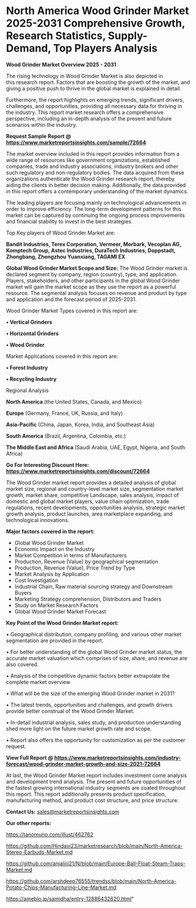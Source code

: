 # North America Wood Grinder Market 2025-2031 Comprehensive Growth, Research Statistics, Supply-Demand,  Top Players Analysis

<Strong> Wood Grinder Market Overview 2025 - 2031</strong>

The rising technology in Wood Grinder Market is also depicted in this research report. Factors that are boosting the growth of the market, and giving a positive push to thrive in the global market is explained in detail.

Furthermore, the report highlights on emerging trends, significant drivers, challenges, and opportunities, providing all necessary data for thriving in the industry. This report market research offers a comprehensive perspective, including an in-depth analysis of the present and future scenarios within the industry.

<strong>Request Sample Report @ <a href=https://www.marketreportsinsights.com/sample/72664>https://www.marketreportsinsights.com/sample/72664</a></strong>

The market overview included in this report provides information from a wide range of resources like government organizations, established companies, trade and industry associations, industry brokers and other such regulatory and non-regulatory bodies. The data acquired from these organizations authenticate the Wood Grinder research report, thereby aiding the clients in better decision making. Additionally, the data provided in this report offers a contemporary understanding of the market dynamics.

The leading players are focusing mainly on technological advancements in order to improve efficiency. The long-term development patterns for this market can be captured by continuing the ongoing process improvements and financial stability to invest in the best strategies.

Top Key players of Wood Grinder Market are:

<strong>Bandit Industries, Terex Corporation, Vermeer, Morbark, Vecoplan AG, Komptech Group, Astec Industries, DuraTech Industries, Doppstadt, Zhongbang, Zhengzhou Yuanxiang, TAGAMI EX</strong>

<strong><b>Global Wood Grinder Market Scope and Size:</b></strong>
The Wood Grinder market is declared segment by company, region (country), type, and application. Players, stakeholders, and other participants in the global Wood Grinder market will gain the market scope as they use the report as a powerful resource. The segmental analysis focuses on revenue and product by type and application and the forecast period of 2025-2031.

Wood Grinder Market Types covered in this report are:

<strong>• Vertical Grinders

• Horizontal Grinders

• Wood Grinder</strong>

Market Applications covered in this report are:

<strong>• Forest Industry

• Recycling Industry</strong> 

Regional Analysis

<strong>North America</strong> (the United States, Canada, and Mexico)

<strong>Europe</strong> (Germany, France, UK, Russia, and Italy)

<strong>Asia-Pacific</strong> (China, Japan, Korea, India, and Southeast Asia)

<strong>South America</strong> (Brazil, Argentina, Colombia, etc.)

<strong>The Middle East and Africa</strong> (Saudi Arabia, UAE, Egypt, Nigeria, and South Africa)

<strong>Go For Interesting Discount Here: <a href=https://www.marketreportsinsights.com/discount/72664>https://www.marketreportsinsights.com/discount/72664</a></strong>

The Wood Grinder market report provides a detailed analysis of global market size, regional and country-level market size, segmentation market growth, market share, competitive Landscape, sales analysis, impact of domestic and global market players, value chain optimization, trade regulations, recent developments, opportunities analysis, strategic market growth analysis, product launches, area marketplace expanding, and technological innovations.

<strong><b>Major factors covered in the report:</b></strong>
<ul>
  <li>Global Wood Grinder Market </li>
  <li>Economic Impact on the Industry</li>
  <li>Market Competition in terms of Manufacturers</li>
  <li>Production, Revenue (Value) by geographical segmentation</li>
  <li>Production, Revenue (Value), Price Trend by Type</li>
  <li>Market Analysis by Application</li>
  <li>Cost Investigation</li>
  <li>Industrial Chain, Raw material sourcing strategy and Downstream Buyers</li>
  <li>Marketing Strategy comprehension, Distributors and Traders</li>
  <li>Study on Market Research Factors</li>
  <li>Global Wood Grinder Market Forecast</li>
</ul>

<strong><b>Key Point of the Wood Grinder Market report:</b></strong>

• Geographical distribution, company profiling, and various other market segmentation are provided in the report.

• For better understanding of the global Wood Grinder market status, the accurate market valuation which comprises of size, share, and revenue are also covered.

• Analysis of the competitive dynamic factors better extrapolate the complete market overview

• What will be the size of the emerging Wood Grinder market in 2031?

• The latest trends, opportunities and challenges, and growth drivers provide better construal of the Wood Grinder Market.

• In-detail industrial analysis, sales study, and production understanding shed more light on the future market growth rate and scope.

• Report also offers the opportunity for customization as per the customer request.

<strong><b>View Full Report @ <a href=https://www.marketreportsinsights.com/industry-forecast/wood-grinder-market-growth-and-size-2021-72664>https://www.marketreportsinsights.com/industry-forecast/wood-grinder-market-growth-and-size-2021-72664</a></b></strong>


At last, the Wood Grinder Market report includes investment come analysis and development trend analysis. The present and future opportunities of the fastest growing international industry segments are coated throughout this report. This report additionally presents product specification, manufacturing method, and product cost structure, and price structure.

<strong>Contact Us:</strong>
sales@marketreportsinsights.com

<strong>Our other reports:</strong>

<a href=https://tanomuno.com/illust/462762>https://tanomuno.com/illust/462762</a>

<a href=https://github.com/Hindavi23/marketresearch/blob/main/North-America-Stereo-Earbuds-Market.md>https://github.com/Hindavi23/marketresearch/blob/main/North-America-Stereo-Earbuds-Market.md</a>

<a href=https://github.com/anjaliiii21/N/blob/main/Europe-Ball-Float-Steam-Traps-Market.md>https://github.com/anjaliiii21/N/blob/main/Europe-Ball-Float-Steam-Traps-Market.md</a>

<a href=https://github.com/arshdeep76555/trendss/blob/main/North-America-Potato-Chips-Manufacturing-Line-Market.md>https://github.com/arshdeep76555/trendss/blob/main/North-America-Potato-Chips-Manufacturing-Line-Market.md</a>

<a href=https://ameblo.jp/samidha/entry-12886432820.html>https://ameblo.jp/samidha/entry-12886432820.html</a>"
